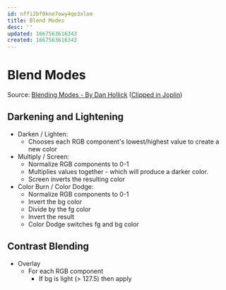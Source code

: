 ```yaml
---
id: nffi2bf0kne7owy4qo3xloe
title: Blend Modes
desc: ''
updated: 1667563616343
created: 1667563616343
---
```

# Blend Modes

Source: [Blending Modes - By Dan Hollick](https://typefully.com/DanHollick/KrBa0JP) ([Clipped in Joplin](joplin://x-callback-url/openNote?id=f87d74dc64e5487e836667b589c89404))

## Darkening and Lightening
- Darken / Lighten:
  - Chooses each RGB component's lowest/highest value to create a new color
- Multiply / Screen:
  - Normalize RGB components to 0-1
  - Multiplies values together - which will produce a darker color.
  - Screen inverts the resulting color
- Color Burn / Color Dodge:
  - Normalize RGB components to 0-1
  - Invert the bg color
  - Divide by the fg color
  - Invert the result
  - Color Dodge switches fg and bg color

## Contrast Blending
- Overlay
  - For each RGB component
    - If bg is light (> 127.5) then apply

